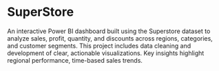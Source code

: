# SuperStore
An interactive Power BI dashboard built using the Superstore dataset to analyze sales, profit, quantity, and discounts across regions, categories, and customer segments. This project includes data cleaning and  development of clear, actionable visualizations. Key insights highlight regional performance, time-based sales trends.

